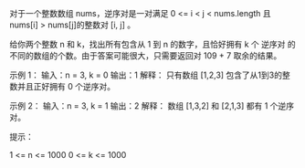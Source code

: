对于一个整数数组 nums，逆序对是一对满足 0 <= i < j < nums.length 且 nums[i] > nums[j]的整数对 [i, j] 。

给你两个整数 n 和 k，找出所有包含从 1 到 n 的数字，且恰好拥有 k 个 逆序对 的不同的数组的个数。由于答案可能很大，只需要返回对
109 + 7 取余的结果。

示例 1：
输入：n = 3, k = 0
输出：1
解释：
只有数组 [1,2,3] 包含了从1到3的整数并且正好拥有 0 个逆序对。

示例 2：
输入：n = 3, k = 1
输出：2
解释：
数组 [1,3,2] 和 [2,1,3] 都有 1 个逆序对。

提示：

1 <= n <= 1000
0 <= k <= 1000
